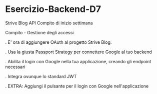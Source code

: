 # Esercizio-Backend-D7

Strive Blog API
Compito di inizio settimana

Compito - Gestione degli accessi

. E' ora di aggiungere OAuth al progetto Strive Blog.

. Usa la giusta Passport Strategy per connettere Google al tuo backend

. Abilita il login con Google nella tua applicazione, creando gli endpoint necessari

. Integra ovunque lo standard JWT

. EXTRA: Aggiungi il pulsante per il login con Google nell'applicazione
